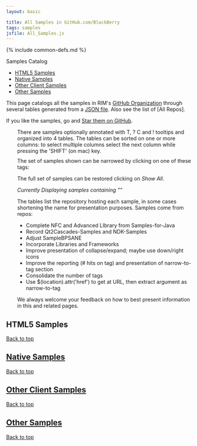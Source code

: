 ```yaml
---
layout: basic

title: All Samples in GitHub.com/BlackBerry
tags: samples
jsfile: All_Samples.js
---
```

{% include common-defs.md %}

<div id='right'>
<div class='caption'>Samples Catalog</div>
<ul>
<li><a href="#samplesHtml5">HTML5 Samples</a></li>
<li><a href="#samplesNative">Native Samples</a></li>
<li><a href="#samplesOtherClient">Other Client Samples</a></li>
<li><a href="#samplesServer">Other Samples</a></li>
</ul>
</div>

This page catalogs all the samples in RIM's
[GitHub Organization](http://github.com/blackberry)
through several tables generated from a [JSON file](All_Samples.json).
Also see the list of [All Repos].

If you like the samples, go and [Star them on GitHub](https://github.com/blog/1204-notifications-stars).

<div style="margin-top:10px;" class="collapsable" label="Table, Tooltips and Sorting">
</div>
<div style="margin-top: 2px; margin-left:30px;">
There are <span id="stats-samplecount"><!-- dynamic content --></span> samples
optionally annotated with
<span class="question" tip="A list of 'tags' characterizing this sample">T</span>, 
<span class="question" tip="Extra details on the sample">?</span>
<span class="question" tip="This entry stands for a collection of samples">C</span>
and
<span class="warning" tip="Issues to resolve">!</span> tooltips
and organized into 4 tables.
The tables can be sorted on one or more columns: to select multiple
columns select the next column while pressing the 'SHIFT' (on mac) key.
</div>

<div style="margin-top:10px;" class="collapsable" label="Find using Tags">
</div>
<div style="margin-top: 2px; margin-left:30px;">
<div id='tagList'>The set of samples shown can be narrowed by clicking on one of these
<span id='stats-tagcount'><!-- dynamic content --></span> tags:</div>
<p>The full set of samples can be restored clicking on <span id='showAllSamples'><em>Show All</em></span>.</p>

<p><em>Currently Displaying
<span id='narrow-samplecount'><!-- dynamic content --></span> samples
containing "<span id="narrow-currenttag"><!-- dynamic content --></span>"</em>
</p>

</div>


<div style="margin-top:10px;" class='collapsable' label="Repositories">
</div>
<div style="margin-top: 2px; margin-left:30px;">
<p style="margin-top: 2px;">The tables list the repository hosting each sample, in some cases
shortening the name for presentation purposes.
Samples come from <span id='stats-repocount'><!-- dynamic content --></span> repos:
</p>
<p><div id='repoList'><!-- dynamic content --></div></p>
</div>

<div style="margin-top:10px;" class='collapsable' label="Feedback and Todo">
<!-- dynamic content -->
</div>
<div style="margin-top:2px; margin-left:30px;">
<ul>
<li>Complete NFC and Advanced LIbrary from Samples-for-Java</li>
<li>Record Qt2Cascades-Samples and NDK-Samples</li>
<li>Adjust SampleBPSANE</li>
<li>Incorporate Libraries and Frameworks</li>
<li>Improve presentation of collapse/expand; maybe use down/right icons</li>
<li>Improve the reporting (# hits on tag) and presentation of narrow-to-tag section</li>
<li>Consolidate the number of tags</li>
<li>Use $(location).attr('href') to get at URL, then extract argument as narrow-to-tag</li>
</ul>

<p>
We always welcome your feedback on how to best present information in this and related pages.
</p>
</div>


<div class="dynContent">
<div id="samplesHtml5">
<a name="samplesHtml5"><h2>HTML5 Samples</h2></a>
</div>

<a href="#top">Back to top</a>
</div>

<div class="dynContent">
<div id="samplesNative">
<a href="samplesNative"><h2>Native Samples</h2></a>
</div>

<a href="#top">Back to top</a>
</div>

<div class="dynContent">
<div id="samplesOtherClient">
<a href="samplesOtherClient"><h2>Other Client Samples</h2></a>
</div>

<a href="#top">Back to top</a>
</div>

<div class="dynContent">
<div id="samplesOther">
<a href="samplesOther"><h2>Other Samples</h2></a>
</div>

<a href="#top">Back to top</a>
</div>